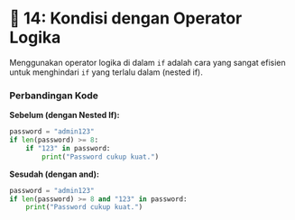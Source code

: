 # 🔗 14: Kondisi dengan Operator Logika

Menggunakan operator logika di dalam `if` adalah cara yang sangat efisien untuk menghindari `if` yang terlalu dalam (nested if).

### Perbandingan Kode

**Sebelum (dengan Nested If):**

```python
password = "admin123"
if len(password) >= 8:
    if "123" in password:
        print("Password cukup kuat.")
```

**Sesudah (dengan and):**

```python
password = "admin123"
if len(password) >= 8 and "123" in password:
    print("Password cukup kuat.")
```
